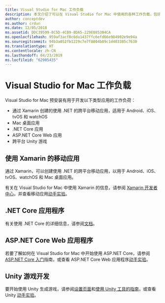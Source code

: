 ```yaml
---
title: Visual Studio for Mac 工作负载
description: 本文介绍了可以在 Visual Studio for Mac 中使用的各种工作负载，包括 Xamarin 移动应用、ASP.NET Core 和适用于游戏的 Unity。
author: conceptdev
ms.author: crdun
ms.date: 12/05/2018
ms.assetid: DDC39599-8C5D-4CB9-8DA5-229E085384CA
ms.openlocfilehash: 959af3acf8c6da1437ffc6efd66e984902e9e94a
ms.sourcegitcommit: 94b3a052fb1229c7e7f8804b09c1d403385c7630
ms.translationtype: HT
ms.contentlocale: zh-CN
ms.lasthandoff: 04/23/2019
ms.locfileid: "62985435"
---
```

# <a name="visual-studio-for-mac-workloads"></a>Visual Studio for Mac 工作负载

Visual Studio for Mac 预安装有用于开发以下类型应用的工作负荷：

* 通过 Xamarin 创建的使用 .NET 的跨平台移动应用，适用于 Android、iOS、tvOS 和 watchOS
* Mac 桌面应用
* .NET Core 应用
* ASP.NET Core Web 应用
* 跨平台 Unity 游戏

## <a name="mobile-applications-with-xamarin"></a>使用 Xamarin 的移动应用

通过 Xamarin，可以创建使用 .NET 的跨平台移动应用，以用于 Android、iOS、tvOS、watchOS 和 Mac 桌面应用。

有关在 Visual Studio for Mac 中使用 Xamarin 的信息，请参阅 [Xamarin 开发者中心](https://developer.xamarin.com/)，并查看移动应用[动手实验](https://github.com/Microsoft/vs4mac-labs/tree/master/Mobile/Getting-Started)。

## <a name="net-core-applications"></a>.NET Core 应用程序

有关使用 .NET Core 的详细信息，请参阅[文档](/dotnet/core/)。

## <a name="aspnet-core-web-applications"></a>ASP.NET Core Web 应用程序

若要了解如何在 Visual Studio for Mac 中开始使用 ASP.NET Core，请参阅 [ASP.NET Core 入门](asp-net-core.md)指南，或查看 ASP.NET Core Web 应用程序[动手实验](https://github.com/Microsoft/vs4mac-labs/tree/master/Web/Getting-Started)。

## <a name="unity-game-development"></a>Unity 游戏开发

要开始使用 Unity 生成游戏，请参阅[设置页面](setup-vsmac-tools-unity.md)和[使用 Unity 工具的指南](using-vsmac-tools-unity.md)，或查看 Unity [动手实验](https://github.com/Microsoft/vs4mac-labs/tree/master/Unity/Getting-Started)。
